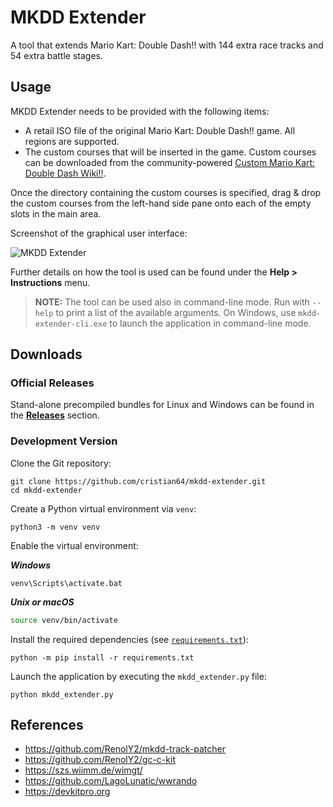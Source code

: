 # MKDD Extender

A tool that extends Mario Kart: Double Dash!! with 144 extra race tracks and 54 extra battle stages.

## Usage

MKDD Extender needs to be provided with the following items:

- A retail ISO file of the original Mario Kart: Double Dash!! game. All regions are supported.
- The custom courses that will be inserted in the game. Custom courses can be downloaded from the
  community-powered [Custom Mario Kart: Double Dash Wiki!!](https://mkdd.org).

Once the directory containing the custom courses is specified, drag & drop the custom courses from
the left-hand side pane onto each of the empty slots in the main area.

Screenshot of the graphical user interface:

![MKDD Extender](https://user-images.githubusercontent.com/1853278/178599784-8b3c92c4-46bc-4794-9742-1ef4ae35455b.png)

Further details on how the tool is used can be found under the **Help > Instructions** menu.

> **NOTE:** The tool can be used also in command-line mode. Run with `--help` to print a list of the
available arguments. On Windows, use `mkdd-extender-cli.exe` to launch the application in
command-line mode.

## Downloads

### Official Releases

Stand-alone precompiled bundles for Linux and Windows can be found in the
[**Releases**](https://github.com/cristian64/mkdd-extender/releases) section.

### Development Version

Clone the Git repository:

```shell
git clone https://github.com/cristian64/mkdd-extender.git
cd mkdd-extender
```

Create a Python virtual environment via `venv`:

```shell
python3 -m venv venv
```

Enable the virtual environment:

_**Windows**_
```batch
venv\Scripts\activate.bat
```

_**Unix or macOS**_
```bash
source venv/bin/activate
```

Install the required dependencies (see [`requirements.txt`](requirements.txt)):

```shell
python -m pip install -r requirements.txt
```

Launch the application by executing the `mkdd_extender.py` file:

```shell
python mkdd_extender.py
```

## References

- https://github.com/RenolY2/mkdd-track-patcher
- https://github.com/RenolY2/gc-c-kit
- https://szs.wiimm.de/wimgt/
- https://github.com/LagoLunatic/wwrando
- https://devkitpro.org
